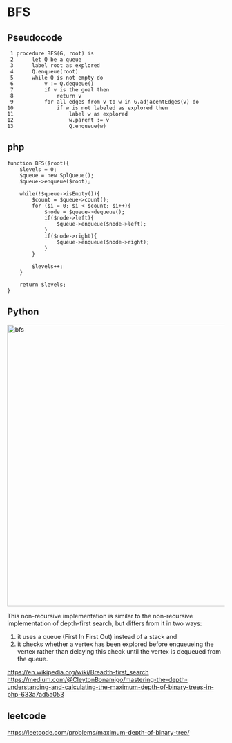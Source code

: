 # BFS

## Pseudocode

     1 procedure BFS(G, root) is
     2      let Q be a queue
     3      label root as explored
     4      Q.enqueue(root)
     5      while Q is not empty do
     6          v := Q.dequeue()
     7          if v is the goal then
     8              return v
     9          for all edges from v to w in G.adjacentEdges(v) do
    10              if w is not labeled as explored then
    11                  label w as explored
    12                  w.parent := v
    13                  Q.enqueue(w)

## php

    function BFS($root){
        $levels = 0;
        $queue = new SplQueue();
        $queue->enqueue($root);
    
        while(!$queue->isEmpty()){
            $count = $queue->count();
            for ($i = 0; $i < $count; $i++){
                $node = $queue->dequeue();
                if($node->left){
                    $queue->enqueue($node->left);
                }
                if($node->right){
                    $queue->enqueue($node->right);
                }
            }
    
            $levels++;
        }
    
        return $levels;
    }

## Python

<img width="650" alt="bfs" src="https://user-images.githubusercontent.com/1209204/209937599-3a49bc2a-3c29-4ca0-b8cc-0ac7117c57c2.png">

This non-recursive implementation is similar to the non-recursive implementation of depth-first search, but differs from it in two ways:
1. it uses a queue (First In First Out) instead of a stack and
2. it checks whether a vertex has been explored before enqueueing the vertex rather than delaying this check until the vertex is dequeued from the queue.

https://en.wikipedia.org/wiki/Breadth-first_search  
https://medium.com/@CleytonBonamigo/mastering-the-depth-understanding-and-calculating-the-maximum-depth-of-binary-trees-in-php-633a7ad5a053  

## leetcode

https://leetcode.com/problems/maximum-depth-of-binary-tree/  
